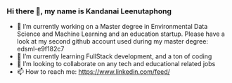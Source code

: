 ### Hi there 👋, my name is Kandanai Leenutaphong
- 🔭 I’m currently working on a Master degree in Environmental Data Science and Machine Learning and an education startup.
Please have a look at my second github account used during my master degree: edsml-e9f182c7
- 🌱 I’m currently learning FullStack development, and a ton of coding
- 👯 I’m looking to collaborate on any tech and educational related jobs
- 📫 How to reach me: https://www.linkedin.com/feed/


<!--
**mewband12/mewband12** is a ✨ _special_ ✨ repository because its `README.md` (this file) appears on your GitHub profile.

Here are some ideas to get you started:

- 🔭 I’m currently working on ...
- 🌱 I’m currently learning ...
- 👯 I’m looking to collaborate on ...
- 🤔 I’m looking for help with ...
- 💬 Ask me about ...
- 📫 How to reach me: ...
- 😄 Pronouns: ...
- ⚡ Fun fact: ...
-->
